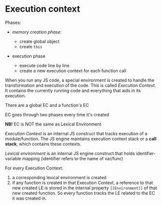 # Execution context

Phases:

- _memory creation phase:_ 
  - create global object
  - create `this`

- execution phase
  - execute code line by line
  - create a new execution context for each function call


When you run any JS code, a special environment is created to handle the transformation and execution of the code. This is called _Execution Context_. It contains the currently running code and everything that aids in its execution.

There are a global EC and a function's EC

EC goes through two phases every time it's created

__NB!__ EC is NOT the same as Lexical Environment

_Execution Context_ is an internal JS construct that tracks execution of a module/function. The JS engine maintains execution context stack or a __call stack__, which contains these contexts.

_Lexical environment_ is an internal JS engine construct that holds identifier-variable mapping (identifier refers to the name of var/func)

For every Execution Context:
1. a corresponding lexical environment is created
1. if any function is created in that Execution Context, a reference to that new created LE is stored in the internal property `[[Environment]]` of that new created function. So every function tracks the LE related to the EC it was created in.
